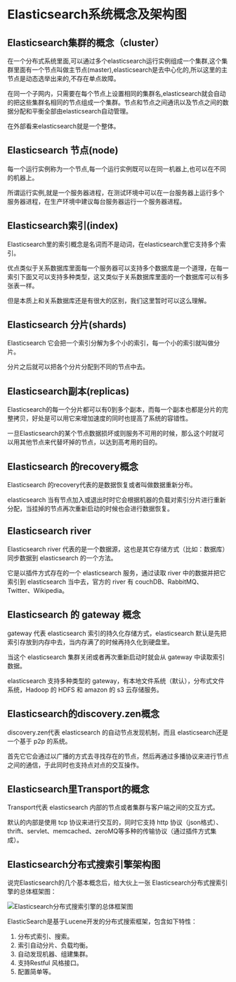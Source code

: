 # Elasticsearch系统概念及架构图

## Elasticsearch集群的概念（cluster）

在一个分布式系统里面,可以通过多个elasticsearch运行实例组成一个集群,这个集群里面有一个节点叫做主节点(master),elasticsearch是去中心化的,所以这里的主节点是动态选举出来的,不存在单点故障。



在同一个子网内，只需要在每个节点上设置相同的集群名,elasticsearch就会自动的把这些集群名相同的节点组成一个集群。节点和节点之间通讯以及节点之间的数据分配和平衡全部由elasticsearch自动管理。



在外部看来elasticsearch就是一个整体。


## Elasticsearch 节点(node)



每一个运行实例称为一个节点,每一个运行实例既可以在同一机器上,也可以在不同的机器上。



所谓运行实例,就是一个服务器进程，在测试环境中可以在一台服务器上运行多个服务器进程，在生产环境中建议每台服务器运行一个服务器进程。


## Elasticsearch索引(index)



Elasticsearch里的索引概念是名词而不是动词，在elasticsearch里它支持多个索引。



优点类似于关系数据库里面每一个服务器可以支持多个数据库是一个道理，在每一索引下面又可以支持多种类型，这又类似于关系数据库里面的一个数据库可以有多张表一样。



但是本质上和关系数据库还是有很大的区别，我们这里暂时可以这么理解。


## Elasticsearch 分片(shards)



Elasticsearch 它会把一个索引分解为多个小的索引，每一个小的索引就叫做分片。



分片之后就可以把各个分片分配到不同的节点中去。


## Elasticsearch副本(replicas)



Elasticsearch的每一个分片都可以有0到多个副本，而每一个副本也都是分片的完整拷贝，好处是可以用它来增加速度的同时也提高了系统的容错性。



一旦Elasticsearch的某个节点数据损坏或则服务不可用的时候，那么这个时就可以用其他节点来代替坏掉的节点，以达到高考用的目的。


## Elasticsearch 的recovery概念



Elasticsearch 的recovery代表的是数据恢复或者叫做数据重新分布。



elasticsearch 当有节点加入或退出时时它会根据机器的负载对索引分片进行重新分配，当挂掉的节点再次重新启动的时候也会进行数据恢复。


## Elasticsearch river



Elasticsearch river 代表的是一个数据源，这也是其它存储方式（比如：数据库）同步数据到 elasticsearch 的一个方法。



它是以插件方式存在的一个 elasticsearch 服务，通过读取 river 中的数据并把它索引到 elasticsearch 当中去，官方的 river 有 couchDB、RabbitMQ、Twitter、Wikipedia。


## Elasticsearch 的 gateway 概念



gateway 代表 elasticsearch 索引的持久化存储方式，elasticsearch 默认是先把索引存放到内存中去，当内存满了的时候再持久化到硬盘里。



当这个 elasticsearch 集群关闭或者再次重新启动时就会从 gateway 中读取索引数据。



elasticsearch 支持多种类型的 gateway，有本地文件系统（默认），分布式文件系统，Hadoop 的 HDFS 和 amazon 的 s3 云存储服务。


## Elasticsearch的discovery.zen概念



discovery.zen代表 elasticsearch 的自动节点发现机制，而且 elasticsearch还是一个基于 p2p 的系统。



首先它它会通过以广播的方式去寻找存在的节点，然后再通过多播协议来进行节点之间的通信，于此同时也支持点对点的交互操作。


## Elasticsearch里Transport的概念



Transport代表 elasticsearch 内部的节点或者集群与客户端之间的交互方式。



默认的内部是使用 tcp 协议来进行交互的，同时它支持 http 协议（json格式）、thrift、servlet、memcached、zeroMQ等多种的传输协议（通过插件方式集成）。


## Elasticsearch分布式搜索引擎架构图



说完Elasticsearch的几个基本概念后，给大伙上一张 Elasticsearch分布式搜索引擎的总体框架图：

![Elasticsearch分布式搜索引擎的总体框架图](http://images2015.cnblogs.com/blog/462486/201608/462486-20160819212144031-548437647.png)



ElasticSearch是基于Lucene开发的分布式搜索框架，包含如下特性：



1. 分布式索引、搜索。
2. 索引自动分片、负载均衡。
3. 自动发现机器、组建集群。
4. 支持Restful 风格接口。
5. 配置简单等。
